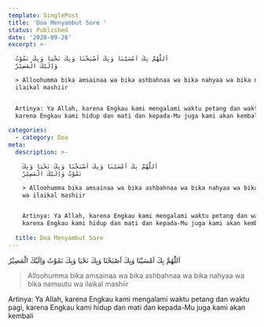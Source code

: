```yaml
---
template: SinglePost
title: 'Doa Menyambut Sore '
status: Published
date: '2020-09-28'
excerpt: >-

  اَللّٰهُمَّ بِكَ اَمْسَيْنَا وَبِكَ اَصْبَحْنَا وَبِكَ نَحْيَا وَبِكَ نَمُوْتُ
  وَاِلَيْكَ الْمَصِيْرُ

  > Alloohumma bika amsainaa wa bika ashbahnaa wa bika nahyaa wa bika namuutu wa
  ilaikal mashiir


  Artinya: Ya Allah, karena Engkau kami mengalami waktu petang dan waktu pagi,
  karena Engkau kami hidup dan mati dan kepada-Mu juga kami akan kembali
    
categories:
  - category: Doa
meta:
  description: >-

    اَللّٰهُمَّ بِكَ اَمْسَيْنَا وَبِكَ اَصْبَحْنَا وَبِكَ نَحْيَا وَبِكَ
    نَمُوْتُ وَاِلَيْكَ الْمَصِيْرُ

    > Alloohumma bika amsainaa wa bika ashbahnaa wa bika nahyaa wa bika namuutu
    wa ilaikal mashiir


    Artinya: Ya Allah, karena Engkau kami mengalami waktu petang dan waktu pagi,
    karena Engkau kami hidup dan mati dan kepada-Mu juga kami akan kembali
      
  title: Doa Menyambut Sore
---
```


اَللّٰهُمَّ بِكَ اَمْسَيْنَا وَبِكَ اَصْبَحْنَا وَبِكَ نَحْيَا وَبِكَ نَمُوْتُ وَاِلَيْكَ الْمَصِيْرُ
> Alloohumma bika amsainaa wa bika ashbahnaa wa bika nahyaa wa bika namuutu wa ilaikal mashiir

Artinya: Ya Allah, karena Engkau kami mengalami waktu petang dan waktu pagi, karena Engkau kami hidup dan mati dan kepada-Mu juga kami akan kembali
  
